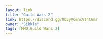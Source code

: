 ```yaml
---
layout: link
title: "Guild Wars 2"
link: https://discord.gg/0b5yVCmhcVt4C6mr
owner: "Sikkle"
tags: [MMO,Guild Wars 2]
---
```

